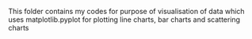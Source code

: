 This folder contains my codes for purpose of visualisation of data which uses matplotlib.pyplot for plotting line charts, bar charts and scattering charts 
